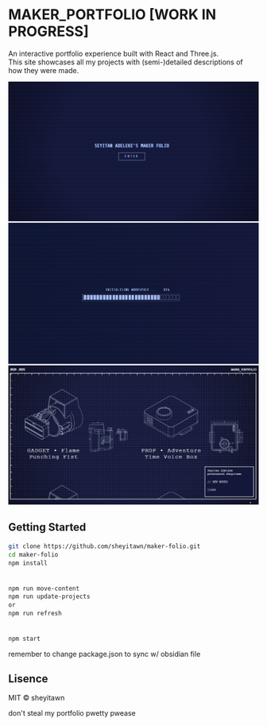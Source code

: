 # MAKER_PORTFOLIO [WORK IN PROGRESS]

An interactive portfolio experience built with React and Three.js.  
This site showcases all my projects with (semi-)detailed descriptions of how they were made.

![landing](image-1.png)
![loading](image-2.png)
![main page](image-3.png)
## Getting Started

```bash
git clone https://github.com/sheyitawn/maker-folio.git
cd maker-folio
npm install


npm run move-content
npm run update-projects
or 
npm run refresh


npm start
```

remember to change package.json to sync w/ obsidian file

## Lisence
MIT © sheyitawn

don't steal my portfolio pwetty pwease
